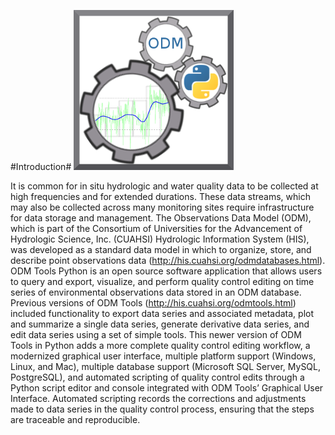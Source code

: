 #Introduction# ![odmGear](images/odmGear.png)

It is common for in situ hydrologic and water quality data to be collected at high frequencies and for extended durations. These data streams, which may also be collected across many monitoring sites require infrastructure for data storage and management. The Observations Data Model (ODM), which is part of the Consortium of Universities for the Advancement of Hydrologic Science, Inc. (CUAHSI) Hydrologic Information System (HIS), was developed as a standard data model in which to organize, store, and describe point observations data (http://his.cuahsi.org/odmdatabases.html). ODM Tools Python is an open source software application that allows users to query and export, visualize, and perform quality control editing on time series of environmental observations data stored in an ODM database. Previous versions of ODM Tools (http://his.cuahsi.org/odmtools.html) included functionality to export data series and associated metadata, plot and summarize a single data series, generate derivative data series, and edit data series using a set of simple tools. This newer version of ODM Tools in Python adds a more complete quality control editing workflow, a modernized graphical user interface, multiple platform support (Windows, Linux, and Mac), multiple database support (Microsoft SQL Server, MySQL, PostgreSQL), and automated scripting of quality control edits through a Python script editor and console integrated with ODM Tools’ Graphical User Interface. Automated scripting records the corrections and adjustments made to data series in the quality control process, ensuring that the steps are traceable and reproducible.
